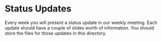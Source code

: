 Status Updates
================

Every week you will present a status update in our weekly meeting. Each update should have a couple of slides worth
of information. You should store the files for those updates in this directory.
